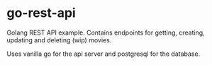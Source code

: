 # go-rest-api

Golang REST API example. Contains endpoints for getting, creating, updating and deleting (wip) movies.

Uses vanilla go for the api server and postgresql for the database.
